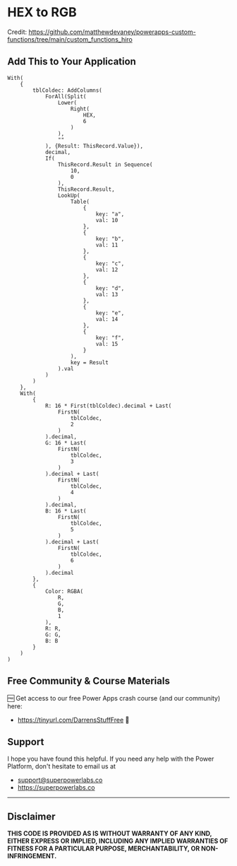 # HEX to RGB

Credit: https://github.com/matthewdevaney/powerapps-custom-functions/tree/main/custom_functions_hiro

## Add This to Your Application

```PowerFx
With(
    {
        tblColdec: AddColumns(
            ForAll(Split(
                Lower(
                    Right(
                        HEX,
                        6
                    )
                ),
                ""
            ), {Result: ThisRecord.Value}),
            decimal,
            If(
                ThisRecord.Result in Sequence(
                    10,
                    0
                ),
                ThisRecord.Result,
                LookUp(
                    Table(
                        {
                            key: "a",
                            val: 10
                        },
                        {
                            key: "b",
                            val: 11
                        },
                        {
                            key: "c",
                            val: 12
                        },
                        {
                            key: "d",
                            val: 13
                        },
                        {
                            key: "e",
                            val: 14
                        },
                        {
                            key: "f",
                            val: 15
                        }
                    ),
                    key = Result
                ).val
            )
        )
    },
    With(
        {
            R: 16 * First(tblColdec).decimal + Last(
                FirstN(
                    tblColdec,
                    2
                )
            ).decimal,
            G: 16 * Last(
                FirstN(
                    tblColdec,
                    3
                )
            ).decimal + Last(
                FirstN(
                    tblColdec,
                    4
                )
            ).decimal,
            B: 16 * Last(
                FirstN(
                    tblColdec,
                    5
                )
            ).decimal + Last(
                FirstN(
                    tblColdec,
                    6
                )
            ).decimal
        },
        {
            Color: RGBA(
                R,
                G,
                B,
                1
            ),
            R: R,
            G: G,
            B: B
        }
    )
)
```

## Free Community & Course Materials 

🆓 Get access to our free Power Apps crash course (and our community) here: 
- https://tinyurl.com/DarrensStuffFree 🔗

## Support

I hope you have found this helpful. If you need any help with the Power Platform, don't hesitate to email us at 
* [support@superpowerlabs.co](support@superpowerlabs.co)
* https://superpowerlabs.co 

---

## Disclaimer

**THIS CODE IS PROVIDED AS IS WITHOUT WARRANTY OF ANY KIND, EITHER EXPRESS OR IMPLIED, INCLUDING ANY IMPLIED WARRANTIES OF FITNESS FOR A PARTICULAR PURPOSE, MERCHANTABILITY, OR NON-INFRINGEMENT.**
